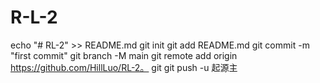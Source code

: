 # R-L-2
echo "# RL-2" >> README.md 
git init 
git add README.md 
git commit -m "first commit" 
git branch -M main 
git remote add origin https://github.com/HillLuo/RL-2。 git
 git push -u 起源主
